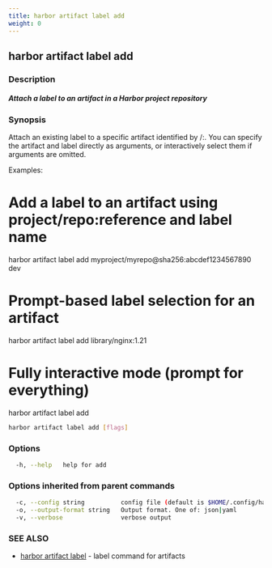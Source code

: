 ```yaml
---
title: harbor artifact label add
weight: 0
---
```

## harbor artifact label add

### Description

##### Attach a label to an artifact in a Harbor project repository

### Synopsis

Attach an existing label to a specific artifact identified by <project>/<repository>:<reference>.
You can specify the artifact and label directly as arguments, or interactively select them if arguments are omitted.

Examples:
  # Add a label to an artifact using project/repo:reference and label name
  harbor artifact label add myproject/myrepo@sha256:abcdef1234567890 dev

  # Prompt-based label selection for an artifact
  harbor artifact label add library/nginx:1.21

  # Fully interactive mode (prompt for everything)
  harbor artifact label add


```sh
harbor artifact label add [flags]
```

### Options

```sh
  -h, --help   help for add
```

### Options inherited from parent commands

```sh
  -c, --config string          config file (default is $HOME/.config/harbor-cli/config.yaml)
  -o, --output-format string   Output format. One of: json|yaml
  -v, --verbose                verbose output
```

### SEE ALSO

* [harbor artifact label](harbor-artifact-label.md)	 - label command for artifacts


